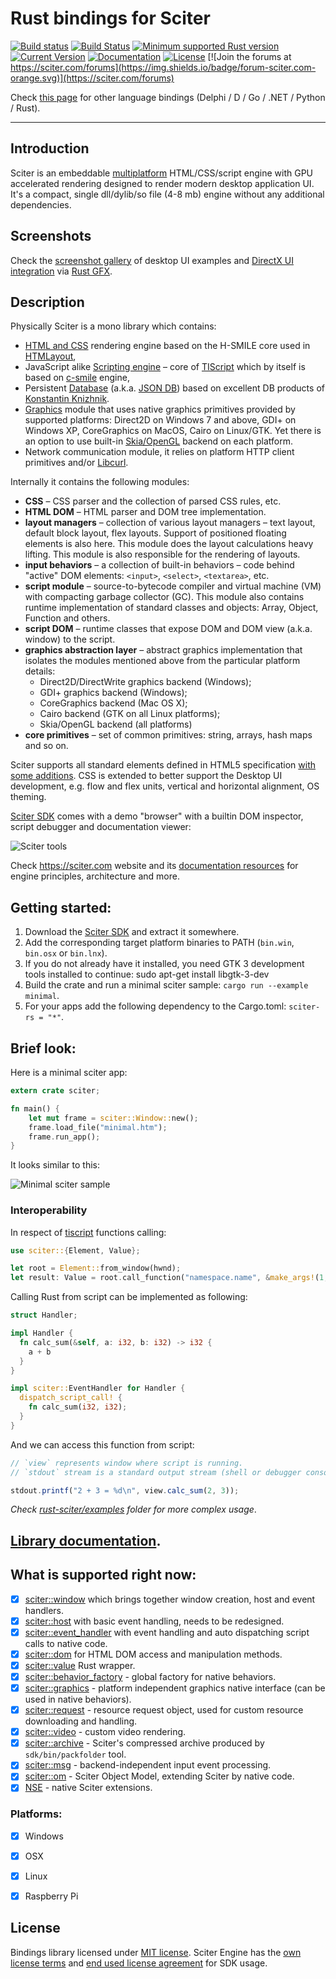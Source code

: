 # Rust bindings for Sciter

[![Build status](https://ci.appveyor.com/api/projects/status/cbrisyh792mmmd08/branch/master?svg=true)](https://ci.appveyor.com/project/pravic/rust-sciter)
[![Build Status](https://img.shields.io/travis/sciter-sdk/rust-sciter/master.svg)](https://travis-ci.org/sciter-sdk/rust-sciter)
[![Minimum supported Rust version](https://img.shields.io/badge/rustc-1.38+-green.svg)](https://github.com/sciter-sdk/rust-sciter/commits/master/.travis.yml)
[![Current Version](https://img.shields.io/crates/v/sciter-rs.svg)](https://crates.io/crates/sciter-rs)
[![Documentation](https://docs.rs/sciter-rs/badge.svg)](https://docs.rs/sciter-rs)
[![License](https://img.shields.io/crates/l/sciter-rs.svg)](https://crates.io/crates/sciter-rs)
[![Join the forums at https://sciter.com/forums](https://img.shields.io/badge/forum-sciter.com-orange.svg)](https://sciter.com/forums)

Check [this page](https://sciter.com/developers/sciter-sdk-bindings/) for other language bindings (Delphi / D / Go / .NET / Python / Rust).

----


## Introduction

Sciter is an embeddable [multiplatform](https://sciter.com/sciter/crossplatform/) HTML/CSS/script engine with GPU accelerated rendering designed to render modern desktop application UI. It's a compact, single dll/dylib/so file (4-8 mb) engine without any additional dependencies.


## Screenshots

Check the [screenshot gallery](https://github.com/oskca/sciter#sciter-desktop-ui-examples) of desktop UI examples
and [DirectX UI integration](https://github.com/pravic/rust-gfx-sciter) via [Rust GFX](https://github.com/gfx-rs/gfx).


## Description

Physically Sciter is a mono library which contains:

* [HTML and CSS](https://sciter.com/developers/for-web-programmers/) rendering engine based on the H-SMILE core used in [HTMLayout](https://terrainformatica.com/a-homepage-section/htmlayout/),
* JavaScript alike [Scripting engine](https://sciter.com/developers/sciter-docs/) – core of [TIScript](https://sciter.com/developers/for-web-programmers/tiscript-vs-javascript/) which by itself is based on [c-smile](https://c-smile.sourceforge.net/) engine,
* Persistent [Database](https://sciter.com/docs/content/script/Storage.htm) (a.k.a. [JSON DB](https://terrainformatica.com/2006/10/what-the-hell-is-that-json-db/)) based on excellent DB products of [Konstantin Knizhnik](http://garret.ru/databases.html).
* [Graphics](https://sciter.com/docs/content/sciter/Graphics.htm) module that uses native graphics primitives provided by supported platforms: Direct2D on Windows 7 and above, GDI+ on Windows XP, CoreGraphics on MacOS, Cairo on Linux/GTK. Yet there is an option to use built-in [Skia/OpenGL](https://skia.org/) backend on each platform.
* Network communication module, it relies on platform HTTP client primitives and/or [Libcurl](https://curl.haxx.se/).


Internally it contains the following modules:

* **CSS** – CSS parser and the collection of parsed CSS rules, etc.
* **HTML DOM** – HTML parser and DOM tree implementation.
* **layout managers** – collection of various layout managers – text layout, default block layout, flex layouts. Support of positioned floating elements is also here. This module does the layout calculations heavy lifting. This module is also responsible for the rendering of layouts.
* **input behaviors** – a collection of built-in behaviors – code behind "active" DOM elements: `<input>`, `<select>`, `<textarea>`, etc.
* **script module** – source-to-bytecode compiler and virtual machine (VM) with compacting garbage collector (GC). This module also contains runtime implementation of standard classes and objects: Array, Object, Function and others.
* **script DOM** – runtime classes that expose DOM and DOM view (a.k.a. window) to the script.
* **graphics abstraction layer** – abstract graphics implementation that isolates the modules mentioned above from the particular platform details:
    * Direct2D/DirectWrite graphics backend (Windows);
    * GDI+ graphics backend (Windows);
    * CoreGraphics backend (Mac OS X);
    * Cairo backend (GTK on all Linux platforms);
    * Skia/OpenGL backend (all platforms)
* **core primitives** – set of common primitives: string, arrays, hash maps and so on.


Sciter supports all standard elements defined in HTML5 specification [with some additions](https://sciter.com/developers/for-web-programmers/). CSS is extended to better support the Desktop UI development, e.g. flow and flex units, vertical and horizontal alignment, OS theming.

[Sciter SDK](https://sciter.com/download/) comes with a demo "browser" with a builtin DOM inspector, script debugger and documentation viewer:

![Sciter tools](https://sciter.com/wp-content/uploads/2015/10/dom-tree-in-inspector-640x438.png)

Check <https://sciter.com> website and its [documentation resources](https://sciter.com/developers/) for engine principles, architecture and more.


## Getting started:

1. Download the [Sciter SDK](https://sciter.com/download/) and extract it somewhere.
2. Add the corresponding target platform binaries to PATH (`bin.win`, `bin.osx` or `bin.lnx`).
3. If you do not already have it installed, you need GTK 3 development tools installed to continue:
    sudo apt-get install libgtk-3-dev
4. Build the crate and run a minimal sciter sample: `cargo run --example minimal`.
5. For your apps add the following dependency to the Cargo.toml: `sciter-rs = "*"`.


## Brief look:

Here is a minimal sciter app:

```rust
extern crate sciter;

fn main() {
    let mut frame = sciter::Window::new();
    frame.load_file("minimal.htm");
    frame.run_app();
}
```

It looks similar to this:

![Minimal sciter sample](https://i.imgur.com/ojcM5JJ.png)

### Interoperability

In respect of [tiscript](https://www.codeproject.com/Articles/33662/TIScript-language-a-gentle-extension-of-JavaScript) functions calling:
```rust
use sciter::{Element, Value};

let root = Element::from_window(hwnd);
let result: Value = root.call_function("namespace.name", &make_args!(1,"2",3));
```

Calling Rust from script can be implemented as following:
```rust
struct Handler;

impl Handler {
  fn calc_sum(&self, a: i32, b: i32) -> i32 {
    a + b
  }
}

impl sciter::EventHandler for Handler {
  dispatch_script_call! {
    fn calc_sum(i32, i32);
  }
}
```

And we can access this function from script:
```js
// `view` represents window where script is running.
// `stdout` stream is a standard output stream (shell or debugger console, for example)

stdout.printf("2 + 3 = %d\n", view.calc_sum(2, 3));
```

_Check [rust-sciter/examples](https://github.com/sciter-sdk/rust-sciter/tree/master/examples) folder for more complex usage_.


## [Library documentation](https://docs.rs/sciter-rs/).


## What is supported right now:

* [x] [sciter::window](https://github.com/c-smile/sciter-sdk/blob/master/include/sciter-x-window.hpp) which brings together window creation, host and event handlers.
* [x] [sciter::host](https://github.com/c-smile/sciter-sdk/blob/master/include/sciter-x-host-callback.h) with basic event handling, needs to be redesigned.
* [x] [sciter::event_handler](https://github.com/c-smile/sciter-sdk/blob/master/include/sciter-x-behavior.h) with event handling and auto dispatching script calls to native code.
* [x] [sciter::dom](https://github.com/c-smile/sciter-sdk/blob/master/include/sciter-x-dom.hpp) for HTML DOM access and manipulation methods.
* [x] [sciter::value](https://github.com/c-smile/sciter-sdk/blob/master/include/value.hpp) Rust wrapper.
* [x] [sciter::behavior_factory](https://github.com/c-smile/sciter-sdk/blob/master/include/sciter-x-behavior.h) - global factory for native behaviors.
* [x] [sciter::graphics](https://github.com/c-smile/sciter-sdk/blob/master/include/sciter-x-graphics.hpp) - platform independent graphics native interface (can be used in native behaviors).
* [x] [sciter::request](https://github.com/c-smile/sciter-sdk/blob/master/include/sciter-x-request.hpp) - resource request object, used for custom resource downloading and handling.
* [x] [sciter::video](https://github.com/c-smile/sciter-sdk/blob/master/include/sciter-x-video-api.h) - custom video rendering.
* [x] [sciter::archive](https://github.com/c-smile/sciter-sdk/blob/master/include/sciter-x-host-callback.h) - Sciter's compressed archive produced by `sdk/bin/packfolder` tool.
* [x] [sciter::msg](https://github.com/c-smile/sciter-sdk/blob/master/include/sciter-x-msg.h) - backend-independent input event processing.
* [x] [sciter::om](https://github.com/c-smile/sciter-sdk/blob/master/include/sciter-om.h) - Sciter Object Model, extending Sciter by native code.
* [x] [NSE](https://sciter.com/include-library-name-native-extensions/) - native Sciter extensions.

### Platforms:

* [x] Windows
* [x] OSX
* [x] Linux
* [x] Raspberry Pi


## License

Bindings library licensed under [MIT license](https://opensource.org/licenses/MIT). Sciter Engine has the [own license terms](https://sciter.com/prices/) and [end used license agreement](https://github.com/c-smile/sciter-sdk/blob/master/license.htm) for SDK usage.
